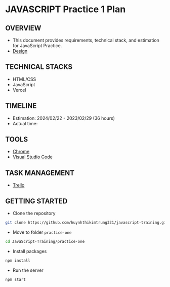 # JAVASCRIPT Practice 1 Plan

## OVERVIEW

* This document provides requirements, technical stack, and estimation for JavaScript Practice.
* [Design](https://todomvc.com/examples/react/dist/)

## TECHNICAL STACKS

* HTML/CSS
* JavaScript
* Vercel

## TIMELINE

* Estimation: 2024/02/22 - 2023/02/29 (36 hours)
* Actual time: 

## TOOLS

* [Chrome](https://www.google.com/chrome/)
* [Visual Studio Code](https://code.visualstudio.com/)

## TASK MANAGEMENT

* [Trello](https://trello.com/b/nOVzsgmq/javascript-training)

## GETTING STARTED

* Clone the repository

```bash
git clone https://github.com/huynhthikimtrung321/javascript-training.git
```

* Move to folder `practice-one` 

```bash
cd JavaScript-Training/practice-one
```

* Install packages

```bash
npm install
```

* Run the server

```bash
npm start
```
